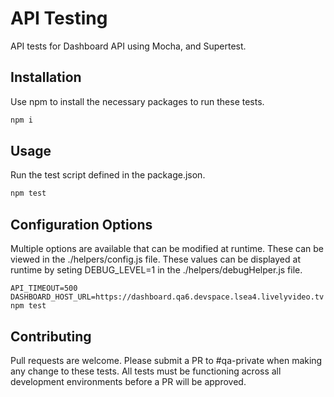 # API Testing

API tests for Dashboard API using Mocha, and Supertest.

## Installation

Use npm to install the necessary packages to run these tests.

```bash
npm i
```

## Usage

Run the test script defined in the package.json.

```bash
npm test
```

## Configuration Options
Multiple options are available that can be modified at runtime. These can be viewed in the ./helpers/config.js file. These values can be displayed at runtime by seting DEBUG_LEVEL=1 in the ./helpers/debugHelper.js file.
```
API_TIMEOUT=500 DASHBOARD_HOST_URL=https://dashboard.qa6.devspace.lsea4.livelyvideo.tv npm test
```

## Contributing
Pull requests are welcome. Please submit a PR to #qa-private when making any change to these tests. All tests must be functioning across all development environments before a PR will be approved.
